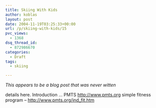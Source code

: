 ```yaml
---
title: Skiing With Kids
author: koblas
layout: post
date: 2004-11-19T03:25:33+00:00
url: /p/skiing-with-kids/15
pvc_views:
  - 1368
dsq_thread_id:
  - 872986670
categories:
  - Draft
tags:
  - skiing

---
```

*This appears to be a blog post that was never witten*

details here. Introduction ...  PMTS http://www.pmts.org simple fitness program &#8211; http://www.pmts.org/ind_fit.htm
